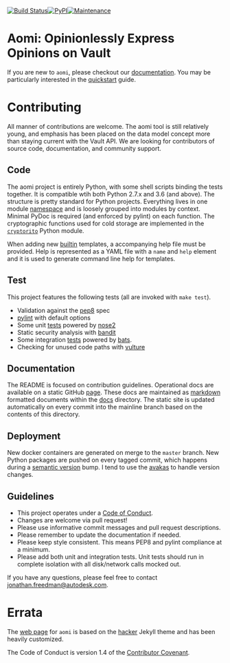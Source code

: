 [![Build Status](https://travis-ci.org/Autodesk/aomi.svg?branch=master)](https://travis-ci.org/Autodesk/aomi)[![PyPI](https://img.shields.io/pypi/v/aomi.svg)](https://pypi.python.org/pypi/aomi)[![Maintenance](https://img.shields.io/maintenance/yes/2017.svg)]()

# Aomi: Opinionlessly Express Opinions on Vault

If you are new to `aomi`, please checkout our [documentation](https://autodesk.github.io/aomi). You may be particularly interested in the [quickstart](https://autodesk.github.io/aomi/quickstart) guide.

# Contributing

All manner of contributions are welcome. The aomi tool is still relatively young, and emphasis has been placed on the data model concept more than staying current with the Vault API. We are looking for contributors of source code, documentation, and community support.

## Code

The aomi project is entirely Python, with some shell scripts binding the tests together. It is compatible wtih both Python 2.7.x and 3.6 (and above). The structure is pretty standard for Python projects. Everything lives in one module [namespace](https://github.com/Autodesk/aomi/tree/master/aomi) and is loosely grouped into modules by context. Minimal PyDoc is required (and enforced by pylint) on each function. The cryptographic functions used for cold storage are implemented in the [`cryptorito`](https://github.com/autodesk/cryptorito) Python module.

When adding new [builtin](https://github.com/Autodesk/aomi/tree/master/aomi/templates) templates, a accompanying help file must be provided. Help is represented as a YAML file with a `name` and `help` element and it is used to generate command line help for templates.

## Test

This project features the following tests (all are invoked with `make test`).

* Validation against the [pep8](https://www.python.org/dev/peps/pep-0008/) spec
* [pylint](https://www.pylint.org/) with default options
* Some unit [tests](https://github.com/Autodesk/aomi/tree/master/tests) powered by [nose2](http://nose2.readthedocs.io/en/latest/getting_started.html)
* Static security analysis with [bandit](https://pypi.python.org/pypi/bandit/1.0.1)
* Some integration [tests](https://github.com/Autodesk/aomi/tree/master/tests/integration) powered by [bats](https://github.com/sstephenson/bats).
* Checking for unused code paths with [vulture](https://pypi.python.org/pypi/vulture)

## Documentation

The README is focused on contribution guidelines. Operational docs are available on a static GitHub [page](https://autodesk.github.io/aomi/). These docs are maintained as [markdown](https://github.com/adam-p/markdown-here/wiki/Markdown-Cheatsheet) formatted documents within the [docs](https://github.com/Autodesk/aomi/tree/master/docs) directory. The static site is updated automatically on every commit into the mainline branch based on the contents of this directory.

## Deployment

New docker containers are generated on merge to the `master` branch. New Python packages are pushed on every tagged commit, which happens during a [semantic version](http://semver.org/) bump. I tend to use the [avakas](https://github.com/otakup0pe/avakas) to handle version changes.

## Guidelines

* This project operates under a [Code of Conduct](https://autodesk.github.io/aomi/code_of_conduct).
* Changes are welcome via pull request!
* Please use informative commit messages and pull request descriptions.
* Please remember to update the documentation if needed.
* Please keep style consistent. This means PEP8 and pylint compliance at a minimum.
* Please add both unit and integration tests. Unit tests should run in complete isolation with all disk/network calls mocked out.

If you have any questions, please feel free to contact <jonathan.freedman@autodesk.com>.

# Errata

The [web page](https://autodesk.github.io/aomi) for `aomi` is based on the [hacker](https://github.com/pages-themes/hacker) Jekyll theme and has been heavily customized.

The Code of Conduct is version 1.4 of the [Contributor Covenant](http://contributor-covenant.org/).
